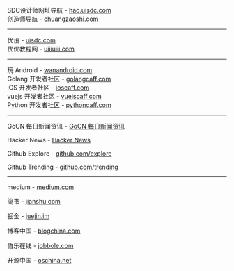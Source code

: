 SDC设计师网址导航 - [hao.uisdc.com](https://hao.uisdc.com/)  
创造师导航 - [chuangzaoshi.com](http://chuangzaoshi.com/)  

---

优设 - [uisdc.com](https://www.uisdc.com/)  
优优教程网 - [uiiiuiii.com](https://uiiiuiii.com/)  

---

玩 Android - [wanandroid.com](http://wanandroid.com/)  
Golang 开发者社区 - [golangcaff.com](https://golangcaff.com/)  
iOS 开发者社区 - [ioscaff.com](https://ioscaff.com/)  
vuejs 开发者社区 - [vuejscaff.com](https://vuejscaff.com/)  
Python 开发者社区 - [pythoncaff.com](https://pythoncaff.com/)  

---

GoCN 每日新闻资讯 - [GoCN 每日新闻资讯](https://gocn.vip/explore/category-14)

Hacker News - [Hacker News](https://news.ycombinator.com/)

Github Explore - [github.com/explore](https://github.com/explore)

Github Trending - [github.com/trending](https://github.com/trending)

---

medium - [medium.com](https://medium.com/)

简书 - [jianshu.com](https://www.jianshu.com/)

掘金 - [juejin.im](https://juejin.im/)

博客中国 - [blogchina.com](http://www.blogchina.com/)

伯乐在线 - [jobbole.com](http://www.jobbole.com/)

开源中国 - [oschina.net](https://www.oschina.net/)